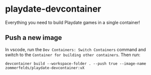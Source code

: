 # playdate-devcontainer
Everything you need to build Playdate games in a single container!

## Push a new image
In vscode, run the `Dev Containers: Switch Containers` command and switch to the `Container for building other containers`. Then run:
```
devcontainer build --workspace-folder . --push true --image-name zommerfelds/playdate-devcontainer:vX
```